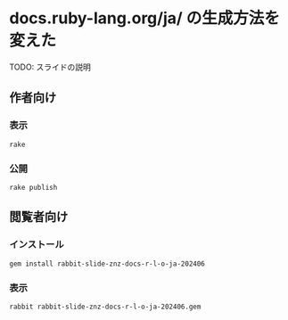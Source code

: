 # docs.ruby-lang.org/ja/ の生成方法を変えた

TODO: スライドの説明

## 作者向け

### 表示

    rake

### 公開

    rake publish

## 閲覧者向け

### インストール

    gem install rabbit-slide-znz-docs-r-l-o-ja-202406

### 表示

    rabbit rabbit-slide-znz-docs-r-l-o-ja-202406.gem
